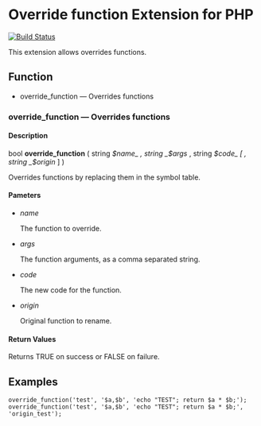 # Override function Extension for PHP #

[![Build Status](https://secure.travis-ci.org/kjdev/php-ext-override.png?branch=master)](http://travis-ci.org/kjdev/php-ext-override)

This extension allows overrides functions.

## Function ##

* override\_function — Overrides functions

### override\_function — Overrides functions ###

#### Description ####

bool **override\_function** ( string _$name_ , string _$args_ , string _$code_ [ , string _$origin_ ] )

Overrides functions by replacing them in the symbol table.

#### Pameters ####

* _name_

  The function to override.

* _args_

  The function arguments, as a comma separated string.

* _code_

  The new code for the function.

* _origin_

  Original function to rename.

#### Return Values ####

Returns TRUE on success or FALSE on failure.

## Examples ##

    override_function('test', '$a,$b', 'echo "TEST"; return $a * $b;');
    override_function('test', '$a,$b', 'echo "TEST"; return $a * $b;', 'origin_test');
